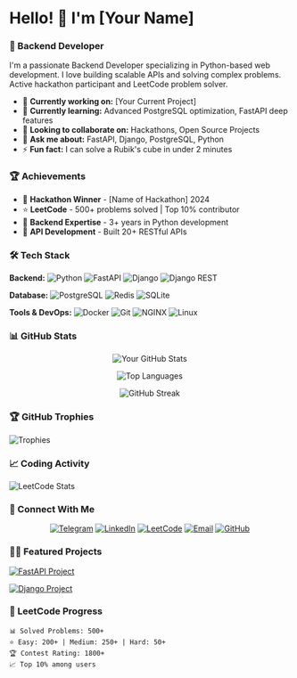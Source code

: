 # Hello! 👋 I'm [Your Name]

### 🚀 Backend Developer

I'm a passionate Backend Developer specializing in Python-based web development. I love building scalable APIs and solving complex problems. Active hackathon participant and LeetCode problem solver.

- 🔭 **Currently working on:** [Your Current Project]
- 🌱 **Currently learning:** Advanced PostgreSQL optimization, FastAPI deep features
- 👯 **Looking to collaborate on:** Hackathons, Open Source Projects
- 💬 **Ask me about:** FastAPI, Django, PostgreSQL, Python
- ⚡ **Fun fact:** I can solve a Rubik's cube in under 2 minutes

### 🏆 Achievements

- 🏅 **Hackathon Winner** - [Name of Hackathon] 2024
- ⭐ **LeetCode** - 500+ problems solved | Top 10% contributor
- 🚀 **Backend Expertise** - 3+ years in Python development
- 🎯 **API Development** - Built 20+ RESTful APIs

### 🛠️ Tech Stack

**Backend:**
![Python](https://img.shields.io/badge/Python-3776AB?style=for-the-badge&logo=python&logoColor=white)
![FastAPI](https://img.shields.io/badge/FastAPI-009688?style=for-the-badge&logo=fastapi&logoColor=white)
![Django](https://img.shields.io/badge/Django-092E20?style=for-the-badge&logo=django&logoColor=white)
![Django REST](https://img.shields.io/badge/Django_REST-ff1709?style=for-the-badge&logo=django&logoColor=white)

**Database:**
![PostgreSQL](https://img.shields.io/badge/PostgreSQL-316192?style=for-the-badge&logo=postgresql&logoColor=white)
![Redis](https://img.shields.io/badge/Redis-DC382D?style=for-the-badge&logo=redis&logoColor=white)
![SQLite](https://img.shields.io/badge/SQLite-003B57?style=for-the-badge&logo=sqlite&logoColor=white)

**Tools & DevOps:**
![Docker](https://img.shields.io/badge/Docker-2496ED?style=for-the-badge&logo=docker&logoColor=white)
![Git](https://img.shields.io/badge/Git-F05032?style=for-the-badge&logo=git&logoColor=white)
![NGINX](https://img.shields.io/badge/NGINX-009639?style=for-the-badge&logo=nginx&logoColor=white)
![Linux](https://img.shields.io/badge/Linux-FCC624?style=for-the-badge&logo=linux&logoColor=black)

### 📊 GitHub Stats

<div align="center">
  
![Your GitHub Stats](https://github-readme-stats.vercel.app/api?username=YOUR_USERNAME&show_icons=true&theme=dark&hide_border=true&bg_color=00000000)

![Top Languages](https://github-readme-stats.vercel.app/api/top-langs/?username=YOUR_USERNAME&layout=compact&theme=dark&hide_border=true&bg_color=00000000)

![GitHub Streak](https://streak-stats.demolab.com?user=YOUR_USERNAME&theme=dark&hide_border=true)

</div>

### 🏆 GitHub Trophies

![Trophies](https://github-profile-trophy.vercel.app/?username=YOUR_USERNAME&theme=darkhub&no-frame=true&row=2&column=4)

### 📈 Coding Activity

![LeetCode Stats](https://leetcard.jacoblin.cool/YOUR_LEETCODE_USERNAME?theme=dark&font=Abel&ext=contest)

### 🤝 Connect With Me

<div align="center">

[![Telegram](https://img.shields.io/badge/Telegram-2CA5E0?style=for-the-badge&logo=telegram&logoColor=white&logoWidth=20)](https://t.me/YOUR_TELEGRAM)
[![LinkedIn](https://img.shields.io/badge/LinkedIn-0077B5?style=for-the-badge&logo=linkedin&logoColor=white)](https://linkedin.com/in/YOUR_LINKEDIN)
[![LeetCode](https://img.shields.io/badge/LeetCode-FFA116?style=for-the-badge&logo=leetcode&logoColor=black)](https://leetcode.com/YOUR_LEETCODE_USERNAME)
[![Email](https://img.shields.io/badge/Gmail-D14836?style=for-the-badge&logo=gmail&logoColor=white)](mailto:YOUR_EMAIL)
[![GitHub](https://img.shields.io/badge/GitHub-181717?style=for-the-badge&logo=github&logoColor=white)](https://github.com/YOUR_USERNAME)

</div>

### 👨‍💻 Featured Projects

[![FastAPI Project](https://github-readme-stats.vercel.app/api/pin/?username=YOUR_USERNAME&repo=YOUR_FASTAPI_REPO&theme=dark)](https://github.com/YOUR_USERNAME/YOUR_FASTAPI_REPO)

[![Django Project](https://github-readme-stats.vercel.app/api/pin/?username=YOUR_USERNAME&repo=YOUR_DJANGO_REPO&theme=dark)](https://github.com/YOUR_USERNAME/YOUR_DJANGO_REPO)

### 🏅 LeetCode Progress

```text
📊 Solved Problems: 500+
⭐ Easy: 200+ | Medium: 250+ | Hard: 50+
🏆 Contest Rating: 1800+
📈 Top 10% among users